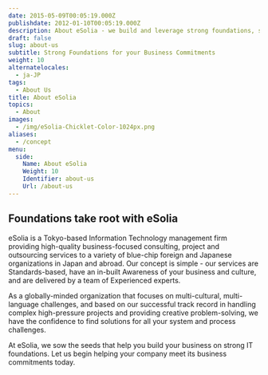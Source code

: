 ```yaml
---
date: 2015-05-09T00:05:19.000Z
publishdate: 2012-01-10T00:05:19.000Z
description: About eSolia - we build and leverage strong foundations, so that your company can meet its business commitments.
draft: false
slug: about-us
subtitle: Strong Foundations for your Business Commitments
weight: 10
alternatelocales:
  - ja-JP
tags:
  - About Us
title: About eSolia
topics:
  - About
images:
  - /img/eSolia-Chicklet-Color-1024px.png
aliases:
  - /concept
menu:
  side:
    Name: About eSolia
    Weight: 10
    Identifier: about-us
    Url: /about-us
---
```


## Foundations take root with eSolia

eSolia is a Tokyo-based Information Technology management firm providing high-quality business-focused consulting, project and outsourcing services to a variety of blue-chip foreign and Japanese organizations in Japan and abroad. Our concept is simple - our services are Standards-based, have an in-built Awareness of your business and culture, and are delivered by a team of Experienced experts.

As a globally-minded organization that focuses on multi-cultural, multi-language challenges, and based on our successful track record in handling complex high-pressure projects and providing creative problem-solving, we have the confidence to find solutions for all your system and process challenges.

At eSolia, we sow the seeds that help you build your business on strong IT foundations. Let us begin helping your company meet its business commitments today.
